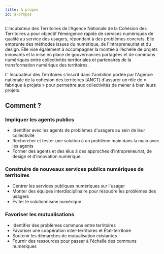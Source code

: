 ```yaml
---
title: À propos
id: a-propos
---
```

L'Incubateur des Territoires de l'Agence Nationale de la Cohésion des Territoires a pour objectif l’émergence rapide de services numériques de qualité au service des usagers, répondant à des problèmes concrets. Elle emprunte des méthodes issues du numérique, de l'intrapreneuriat et du design. Elle vise également à accompagner la montée à l’échelle de projets innovants et la mise en place de gouvernances partagées et de communs numériques entre collectivités territoriales et partenaires de la transformation numérique des territoires.

L' Incubateur des Territoires s'inscrit dans l'ambition portée par l'Agence nationale de la cohésion des territoires (ANCT) d'assurer un rôle de « fabrique à projets » pour permettre aux collectivités de mener à bien leurs projets.

## Comment ?

### Impliquer les agents publics

* Identifier avec les agents de problèmes d'usagers au sein de leur collectivité
* Rechercher et tester une solution à un problème main dans la main avec les agents
* Former des agents et des élus à des approches d'intrapreneuriat, de design et d'innovation numérique.

### Construire de nouveaux services publics numériques de territoires

* Centrer les services publiques numériques sur l'usager
* Monter des équipes interdisciplinaire pour résoudre les problèmes des usagers
* Éviter le solutionnisme numérique

### Favoriser les mutualisations

* Identifier des problèmes communs entre territoires
* Favoriser une coopération inter-territoires et État-territoire
* Soutenir les démarches de mutualisation existantes
* Fournir des ressources pour passer à l'échelle des communs numériques